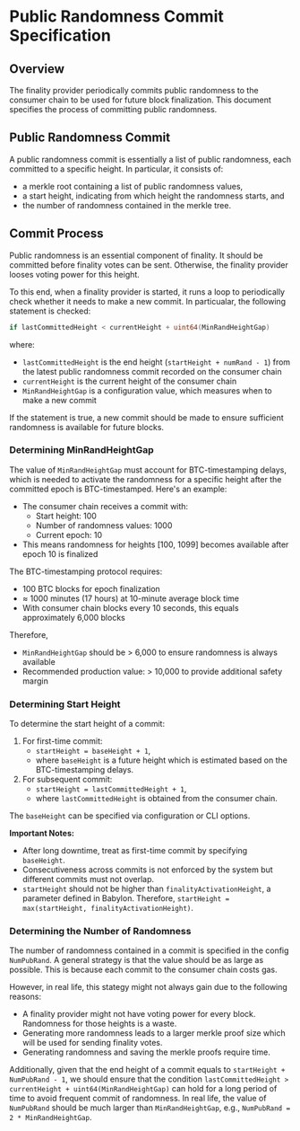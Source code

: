 # Public Randomness Commit Specification

## Overview

The finality provider periodically commits public randomness to the consumer
chain to be used for future block finalization. This document specifies the
process of committing public randomness.

## Public Randomness Commit

A public randomness commit is essentially a list of public
randomness, each committed to a specific height. In particular, it consists of:

- a merkle root containing a list of public randomness values,
- a start height, indicating from which height the randomness starts, and
- the number of randomness contained in the merkle tree.

## Commit Process

Public randomness is an essential component of finality. It should be
committed before finality votes can be sent. Otherwise, the finality provider
looses voting power for this height.

To this end, when a finality provider is started, it runs a loop to periodically
check whether it needs to make a new commit. In particualar,
the following statement is checked:

```go
if lastCommittedHeight < currentHeight + uint64(MinRandHeightGap)
```

where:

- `lastCommittedHeight` is the end height (`startHeight + numRand - 1`)
from the latest public randomness commit recorded on the consumer chain
- `currentHeight` is the current height of the consumer chain
- `MinRandHeightGap` is a configuration value, which measures when to make a
  new commit

If the statement is true, a new commit should be made to ensure sufficient
randomness is available for future blocks.

### Determining MinRandHeightGap

The value of `MinRandHeightGap` must account for BTC-timestamping
delays, which is needed to activate the randomness for a specific height
after the committed epoch is BTC-timestamped. Here's an example:

- The consumer chain receives a commit with:
  - Start height: 100
  - Number of randomness values: 1000
  - Current epoch: 10
- This means randomness for heights [100, 1099] becomes available after epoch 10
  is finalized

The BTC-timestamping protocol requires:

- 100 BTC blocks for epoch finalization
- ≈ 1000 minutes (17 hours) at 10-minute average block time
- With consumer chain blocks every 10 seconds, this equals approximately 6,000
  blocks

Therefore,

- `MinRandHeightGap` should be > 6,000 to ensure randomness is always available
- Recommended production value: > 10,000 to provide additional safety margin

### Determining Start Height

To determine the start height of a commit:

1. For first-time commit:
   - `startHeight = baseHeight + 1`,
   - where `baseHeight` is a future height which is estimated based on the
     BTC-timestamping delays.
2. For subsequent commit:
   - `startHeight = lastCommittedHeight + 1`,
   - where `lastCommittedHeight` is obtained from the consumer chain.

The `baseHeight` can be specified via configuration or CLI options.

**Important Notes:**

- After long downtime, treat as first-time commit by specifying `baseHeight`.
- Consecutiveness across commits is not enforced by the system but
  different commits must not overlap.
- `startHeight` should not be higher than `finalityActivationHeight`,
a parameter defined in Babylon. Therefore,
`startHeight = max(startHeight, finalityActivationHeight)`.

### Determining the Number of Randomness

The number of randomness contained in a commit is specified in the config
`NumPubRand`. A general strategy is that the value should be as large
as possible. This is because each commit to the consumer chain costs gas.
  
However, in real life, this stategy might not always gain due to the following
reasons:

- A finality provider might not have voting power for every block. Randomness
  for those heights is a waste.
- Generating more randomness leads to a larger merkle proof size which will be
  used for sending finality votes.
- Generating randomness and saving the merkle proofs require time.

Additionally, given that the end height of a commit equals to
`startHeight + NumPubRand - 1`, we should ensure that the condition
`lastCommittedHeight > currentHeight + uint64(MinRandHeightGap)` can hold for
a long period of time to avoid frequent commit of randomness.
In real life, the value of `NumPubRand` should be much larger than
`MinRandHeightGap`, e.g., `NumPubRand = 2 * MinRandHeightGap`.

